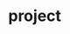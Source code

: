 <!doctype html>
<html>
<head>
  <title>
    
  </title>
</head>
<body>
<h1>project
</h1>

</body>

</html>

